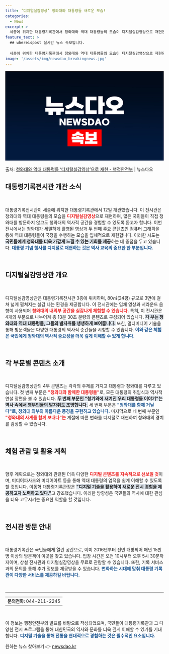 ```yaml
---
title: ‘디지털실감영상’ 청와대와 대통령들 새로운 모습!
categories:
  - News
excerpt: >
  세종에 위치한 대통령기록관에서 청와대와 역대 대통령들의 모습이 디지털실감영상으로 재현된다. 행정안전부 대통령…
feature_text: >
  ## whereispost 실시간 뉴스 속보입니다.

  세종에 위치한 대통령기록관에서 청와대와 역대 대통령들의 모습이 디지털실감영상으로 재현된다. 행정안전부 대통령…
image: '/assets/img/newsdao_breakingnews.jpg'
---
```


![뉴스다오 속보](/assets/img/newsdao_breakingnews.jpg)

<p>출처: <a href="https://newsdao.kr/2779" rel="dofollow">청와대와 역대 대통령들 ‘디지털실감영상’으로 재현 - 행정안전부</a> | 뉴스다오</p>

<h2 data-ke-size="size26">대통령기록전시관 개관 소식</h2>

<p data-ke-size="size16">&nbsp;</p> 

대통령기록전시관이 세종에 위치한 대통령기록관에서 12일 개관했습니다. 이 전시관은 청와대와 역대 대통령들의 모습을 <b><span style="color: #ee2323;">디지털실감영상</span></b>으로 재현하여, 많은 국민들이 직접 청와대를 방문하지 않고도 청와대의 역사적 공간을 경험할 수 있도록 돕고자 합니다. 이번 전시에서는 청와대가 세밀하게 촬영된 영상과 두 번째 주요 콘텐츠인 컴퓨터 그래픽을 통해 역대 대통령들이 국정을 수행하는 모습을 입체적으로 재현합니다. 이러한 시도는 <b><span style="background-color: #21538527;">국민들에게 청와대를 더욱 가깝게 느낄 수 있는 기회를 제공</span></b>하는 데 중점을 두고 있습니다. <b><span style="color: #1a5490;">대통령 기념 행사를 디지털로 재현하는 것은 역사 교육의 중요한 한 부분입니다.</span></b>

<p data-ke-size="size16">&nbsp;</p> 

<h2 data-ke-size="size26">디지털실감영상관 개요</h2>

<p data-ke-size="size16">&nbsp;</p> 

디지털실감영상관은 대통령기록전시관 3층에 위치하며, 80㎡(24평) 규모로 3면에 걸쳐 넓게 펼쳐지는 실감 나는 환경을 제공합니다. 이 전시관에는 입체 영상과 서라운드 음향이 사용되어 <b><span style="color: #ee2323;">청와대의 내외부 공간을 실감나게 체험할 수 있습니다.</span></b> 특히, 이 전시관은 4개의 부문으로 나누어져 총 13분 30초 분량의 콘텐츠로 구성되어 있습니다. <b><span style="background-color: #21538527;">각 부는 청와대와 역대 대통령들, 그들의 발자취를 생생하게 보여줍니다.</span></b> 또한, 멀티미디어 기술을 통해 방문객들은 다양한 대통령의 역사적 순간들을 시청할 수 있습니다. <b><span style="color: #1a5490;">이와 같은 체험은 국민에게 청와대의 역사적 중요성을 더욱 깊게 이해할 수 있게 합니다.</span></b>

<p data-ke-size="size16">&nbsp;</p> 

<h2 data-ke-size="size26">각 부문별 콘텐츠 소개</h2>

<p data-ke-size="size16">&nbsp;</p> 

디지털실감영상관의 4부 콘텐츠는 각각의 주제를 가지고 대통령과 청와대를 다루고 있습니다. 첫 번째 부문은 <b><span style="color: #ee2323;">"청와대와 함께한 대통령들"</span></b>로, 모든 대통령의 취임식과 역사적 연설 장면을 볼 수 있습니다. <b><span style="background-color: #21538527;">두 번째 부문인 "청기와에 새겨진 우리 대통령들 이야기"는 역사 속에서 영부인들의 발자취도 조명합니다.</span></b> 세 번째 부문은 <b><span style="color: #1a5490;">"청와대를 함께 거닐다"로, 청와대 외부의 아름다운 풍경을 구현하고 있습니다.</span></b> 마지막으로 네 번째 부문인 <b><span style="color: #ee2323;">"청와대의 사계를 함께 보내다"는</span></b> 계절에 따른 변화를 디지털로 재현하여 청와대의 경치를 감상할 수 있습니다.

<p data-ke-size="size16">&nbsp;</p> 

<h2 data-ke-size="size26">체험 관람 및 활용 계획</h2>

<p data-ke-size="size16">&nbsp;</p> 

향후 계획으로는 청와대와 관련된 더욱 다양한 <b><span style="color: #ee2323;">디지털 콘텐츠를 지속적으로 선보일 것</span></b>이며, 미디어파사드와 미디어아트 등을 통해 역대 대통령의 업적을 쉽게 이해할 수 있도록 할 것입니다. 이동혁 대통령기록관장은 <b><span style="background-color: #21538527;">"디지털 기술을 활용하여 새로운 전시 경험을 제공하고자 노력하고 있다."</span></b>고 강조했습니다. 이러한 방향성은 국민들의 역사에 대한 관심을 더욱 고무시키는 중요한 역할을 할 것입니다.

<p data-ke-size="size16">&nbsp;</p> 

<h2 data-ke-size="size26">전시관 방문 안내</h2>

<p data-ke-size="size16">&nbsp;</p> 

대통령기록관은 국민들에게 열린 공간으로, 이미 2016년부터 전면 개방되어 매년 15만 명 이상의 방문객이 이곳을 찾고 있습니다. 입장 시간은 오전 10시부터 오후 5시 30분까지이며, 상설 전시관과 디지털실감영상을 무료로 관람할 수 있습니다. 또한, 기록 서비스과의 문의를 통해 추가 정보를 제공받을 수 있습니다. <b><span style="color: #1a5490;">변화하는 시대에 맞춰 대통령 기록관이 다양한 서비스를 제공하길 바랍니다.</span></b>

<p data-ke-size="size16">&nbsp;</p> 

<hr />

<table style="width: 100%; border-collapse: collapse;">
<tr>
<td style="text-align: center; height: 17px;"><b>문의전화:</b> 044-211-2245</td>
</tr>
</table>

<p data-ke-size="size16">&nbsp;</p> 

이 정보는 행정안전부의 발표를 바탕으로 작성되었으며, 국민들이 대통령기록관과 그 다양한 전시 프로그램을 통해 대한민국의 역사와 문화를 더욱 깊게 이해할 수 있기를 기대합니다. <b><span style="color: #1a5490;">디지털 기술을 통해 전통을 현대적으로 경험하는 것은 필수적인 요소입니다.</span></b> 

원하는 뉴스 찾아보기 👉 <a href="https://newsdao.kr" rel="dofollow">newsdao.kr</a>


